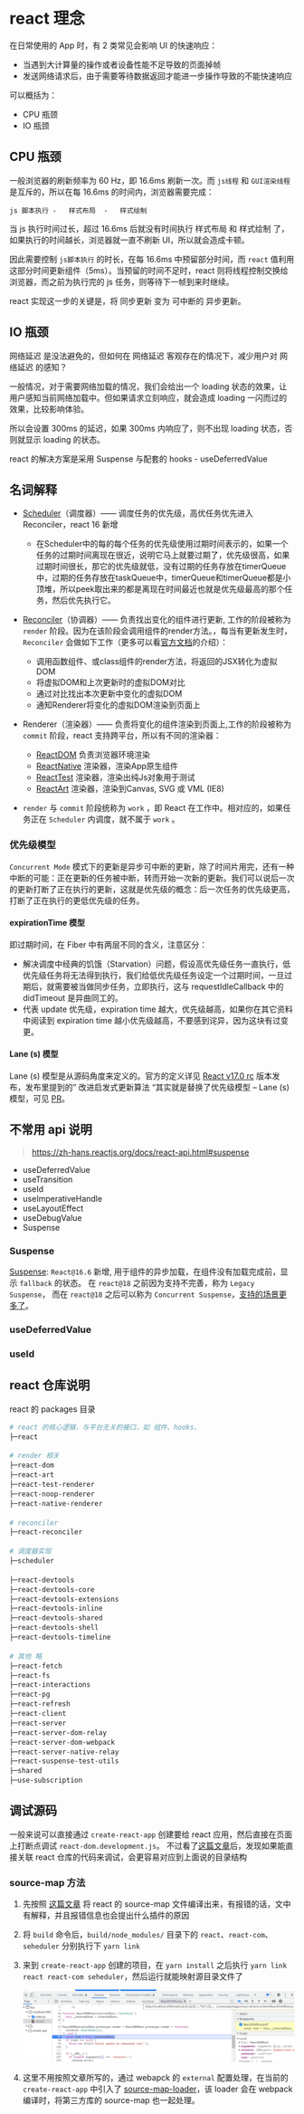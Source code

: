 # react 理念

在日常使用的 App 时，有 2 类常见会影响 UI 的快速响应：

- 当遇到大计算量的操作或者设备性能不足导致的页面掉帧
- 发送网络请求后，由于需要等待数据返回才能进一步操作导致的不能快速响应

可以概括为：

- CPU 瓶颈
- IO 瓶颈

## CPU 瓶颈

一般浏览器的刷新频率为 60 Hz，即 16.6ms 刷新一次。而 `js线程` 和 `GUI渲染线程` 是互斥的，所以在每 16.6ms 的时间内，浏览器需要完成：

```text
js 脚本执行 -   样式布局  -   样式绘制
```

当 js 执行时间过长，超过 16.6ms 后就没有时间执行 样式布局 和 样式绘制 了，如果执行的时间越长，浏览器就一直不刷新 UI，所以就会造成卡顿。

因此需要控制 `js脚本执行` 的时长，在每 16.6ms 中预留部分时间，而 `react` 值利用这部分时间更新组件（5ms）。当预留的时间不足时，react 则将线程控制交换给浏览器，而之前为执行完的 js 任务，则等待下一帧到来时继续。

react 实现这一步的关键是，将 同步更新 变为 可中断的 异步更新。

## IO 瓶颈

网络延迟 是没法避免的，但如何在 网络延迟 客观存在的情况下，减少用户对 网络延迟 的感知？

一般情况，对于需要网络加载的情况，我们会给出一个 loading 状态的效果，让用户感知当前网络加载中。但如果请求立刻响应，就会造成 loading 一闪而过的效果，比较影响体验。

所以会设置 300ms 的延迟，如果 300ms 内响应了，则不出现 loading 状态，否则就显示 loading 的状态。

react 的解决方案是采用 Suspense 与配套的 hooks - useDeferredValue

## 名词解释

- [Scheduler](https://github.com/facebook/react/tree/v18.2.0/packages/scheduler)（调度器）—— 调度任务的优先级，高优任务优先进入Reconciler，react 16 新增
  - 在Scheduler中的每的每个任务的优先级使用过期时间表示的，如果一个任务的过期时间离现在很近，说明它马上就要过期了，优先级很高，如果过期时间很长，那它的优先级就低，没有过期的任务存放在timerQueue中，过期的任务存放在taskQueue中，timerQueue和timerQueue都是小顶堆，所以peek取出来的都是离现在时间最近也就是优先级最高的那个任务，然后优先执行它。

- [Reconciler](https://github.com/facebook/react/tree/v18.2.0/packages/react-reconciler)（协调器）—— 负责找出变化的组件进行更新, 工作的阶段被称为 `render` 阶段。因为在该阶段会调用组件的render方法。，每当有更新发生时，`Reconciler` 会做如下工作（更多可以看[官方文档](https://zh-hans.reactjs.org/docs/codebase-overview.html#reconcilers)的介绍）：
  - 调用函数组件、或class组件的render方法，将返回的JSX转化为虚拟DOM
  - 将虚拟DOM和上次更新时的虚拟DOM对比
  - 通过对比找出本次更新中变化的虚拟DOM
  - 通知Renderer将变化的虚拟DOM渲染到页面上
- Renderer（渲染器）—— 负责将变化的组件渲染到页面上,工作的阶段被称为 `commit` 阶段，react 支持跨平台，所以有不同的渲染器：
  - [ReactDOM](https://github.com/facebook/react/tree/v18.2.0/packages/react-dom) 负责浏览器环境渲染
  - [ReactNative](https://github.com/facebook/react/tree/v18.2.0/packages/react-native-renderer) 渲染器，渲染App原生组件
  - [ReactTest](https://github.com/facebook/react/tree/v18.2.0/packages/react-test-renderer) 渲染器，渲染出纯Js对象用于测试
  - [ReactArt](https://github.com/facebook/react/tree/v18.2.0/packages/react-art) 渲染器，渲染到Canvas, SVG 或 VML (IE8)
- `render` 与 `commit` 阶段统称为 `work` ，即 React 在工作中。相对应的，如果任务正在 `Scheduler` 内调度，就不属于 `work` 。

### 优先级模型

`Concurrent Mode` 模式下的更新是异步可中断的更新，除了时间片用完，还有一种中断的可能：正在更新的任务被中断，转而开始一次新的更新。我们可以说后一次的更新打断了正在执行的更新，这就是优先级的概念：后一次任务的优先级更高，打断了正在执行的更低优先级的任务。

#### expirationTime 模型

即过期时间，在 Fiber 中有两层不同的含义，注意区分：

- 解决调度中经典的饥饿（Starvation）问题，假设高优先级任务一直执行，低优先级任务将无法得到执行，我们给低优先级任务设定一个过期时间，一旦过期后，就需要被当做同步任务，立即执行，这与 requestIdleCallback 中的 didTimeout 是异曲同工的。
- 代表 update 优先级，expiration time 越大，优先级越高，如果你在其它资料中阅读到 expiration time 越小优先级越高，不要感到诧异，因为这块有过变更。

#### Lane (s) 模型

Lane (s) 模型是从源码角度来定义的。官方的定义详见 [React v17.0 rc](https://zh-hans.reactjs.org/blog/2020/08/10/react-v17-rc.html) 版本发布，发布里提到的” 改进启发式更新算法 “其实就是替换了优先级模型 – Lane (s) 模型，可见 [PR](https://github.com/facebook/react/pull/18796)。

## 不常用 api 说明

> <https://zh-hans.reactjs.org/docs/react-api.html#suspense>

- useDeferredValue
- useTransition
- useId
- useImperativeHandle
- useLayoutEffect
- useDebugValue
- Suspense

### Suspense

[Suspense](https://zh-hans.reactjs.org/docs/react-api.html#suspense): `React@16.6` 新增, 用于组件的异步加载，在组件没有加载完成前，显示 `fallback` 的状态。
在 `react@18` 之前因为支持不完善，称为 `Legacy Suspense`， 而在 `react@18` 之后可以称为 `Concurrent Suspense`，[支持的场景更多了](https://juejin.cn/post/6998086416836067365)。

### useDeferredValue

### useId

## react 仓库说明

react 的 packages 目录

```bash
# react 的核心逻辑，与平台无关的接口，如 组件、hooks、
├─react

# render 相关
├─react-dom
├─react-art
├─react-test-renderer
├─react-noop-renderer
├─react-native-renderer

# reconciler
├─react-reconciler

# 调度器实现
├─scheduler

├─react-devtools
├─react-devtools-core
├─react-devtools-extensions
├─react-devtools-inline
├─react-devtools-shared
├─react-devtools-shell
├─react-devtools-timeline

# 其他 略
├─react-fetch
├─react-fs
├─react-interactions
├─react-pg
├─react-refresh
├─react-client
├─react-server
├─react-server-dom-relay
├─react-server-dom-webpack
├─react-server-native-relay
├─react-suspense-test-utils
├─shared
├─use-subscription
```

## 调试源码

一般来说可以直接通过 `create-react-app` 创建要给 react 应用，然后直接在页面上打断点调试 `react-dom.development.js`。 不过看了[这篇文章](https://juejin.cn/post/7126501202866470949)后，发现如果能直接关联 react 仓库的代码来调试，会更容易对应到上面说的目录结构

### source-map 方法

1. 先按照 [这篇文章](https://juejin.cn/post/7126501202866470949) 将 react 的 source-map 文件编译出来，有报错的话，文中有解释，并且报错信息也会提出什么插件的原因
2. 将 `build` 命令后，`build/node_modules/` 目录下的 `react`、`react-com`、`seheduler` 分别执行下 `yarn link`
3. 来到 `create-react-app` 创建的项目，在 `yarn install` 之后执行 `yarn link react react-com seheduler`，然后运行就能映射源目录文件了

    ![](./imgs/react-debugger.png)

4. 这里不用按照文章所写的，通过 webapck 的 `external` 配置处理，在当前的 `create-react-app` 中引入了 [source-map-loader](https://webpack.docschina.org/loaders/source-map-loader/)，该 loader 会在 webpack 编译时，将第三方库的 source-map 也一起处理。
